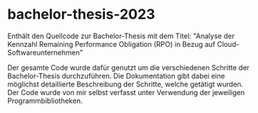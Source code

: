 # bachelor-thesis-2023
Enthält den Quellcode zur Bachelor-Thesis mit dem Titel: "Analyse der Kennzahl Remaining Performance Obligation (RPO) in Bezug auf Cloud-Softwareunternehmen"

Der gesamte Code wurde dafür genutzt um die verschiedenen Schritte der Bachelor-Thesis durchzuführen. Die Dokumentation gibt dabei eine möglichst detaillierte Beschreibung der Schritte, welche getätigt wurden. Der Code wurde von mir selbst verfasst unter Verwendung der jeweiligen Programmbibliotheken. 
